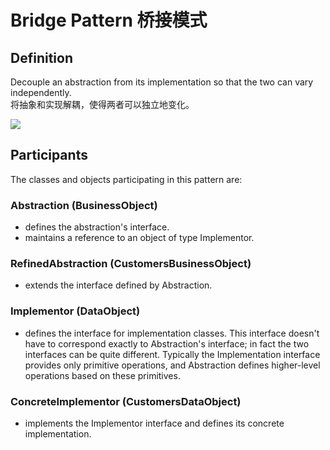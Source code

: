 # Bridge Pattern 桥接模式
## Definition

Decouple an abstraction from its implementation so that the two can vary independently.
<br>将抽象和实现解耦，使得两者可以独立地变化。

![](https://github.com/QianMo/Unity-Design-Pattern/blob/master/UML_Picture/bridge.gif)


## Participants

The classes and objects participating in this pattern are:

### Abstraction   (BusinessObject)
* defines the abstraction's interface.
* maintains a reference to an object of type Implementor.

### RefinedAbstraction   (CustomersBusinessObject)
* extends the interface defined by Abstraction.

### Implementor   (DataObject)
* defines the interface for implementation classes. This interface doesn't have to correspond exactly to Abstraction's interface; in fact the two interfaces can be quite different. Typically the Implementation interface provides only primitive operations, and Abstraction defines higher-level operations based on these primitives.

### ConcreteImplementor   (CustomersDataObject)
* implements the Implementor interface and defines its concrete implementation.


